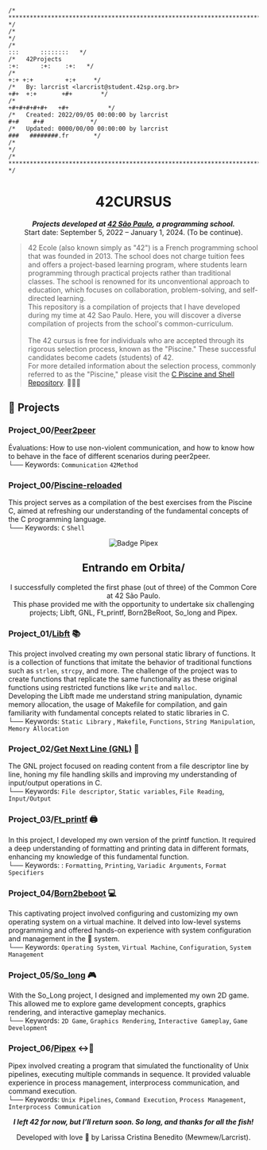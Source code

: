 ```
/* ****************************************************************************************** */
/*                                                                                            */
/*                                                                        :::      ::::::::   */
/*   42Projects                                                         :+:      :+:    :+:   */
/*                                                                    +:+ +:+         +:+     */
/*   By: larcrist <larcrist@student.42sp.org.br>                    +#+  +:+       +#+        */
/*                                                                +#+#+#+#+#+   +#+           */
/*   Created: 2022/09/05 00:00:00 by larcrist                          #+#    #+#             */
/*   Updated: 0000/00/00 00:00:00 by larcrist                         ###   ########.fr       */
/*                                                                                            */
/* ****************************************************************************************** */
```

<h1 align="center">
	42CURSUS
</h1>

<p align="center">
	<b><i>Projects developed at <a href="https://www.42sp.org.br/">42 São Paulo</a>, a programming school.</i></b><br>
	Start date: September 5, 2022 – January 1, 2024. (To be continue).
</p>

> 42 Ecole (also known simply as "42") is a French programming school that was founded in 2013. The school does not charge tuition fees and offers a project-based learning program, where students learn programming through practical projects rather than traditional classes. The school is renowned for its unconventional approach to education, which focuses on collaboration, problem-solving, and self-directed learning. <br>
This repository is a compilation of projects that I have developed during my time at 42 Sao Paulo. Here, you will discover a diverse compilation of projects from the school's common-curriculum. <br><br>
The 42 cursus is free for individuals who are accepted through its rigorous selection process, known as the "Piscine." These successful candidates become cadets (students) of 42. <br>
For more detailed information about the selection process, commonly referred to as the "Piscine," please visit the [C Piscine and Shell Repository](https://github.com/mewmewdevart/42SP_Piscina). 🏊🏿‍♀️
  
## 📁 Projects

### Project_00/**[Peer2peer ](p2p_101)**
Évaluations: How to use non-violent communication, and how to know how to behave in the face of different scenarios during peer2peer. <br>
└── Keywords: `Communication` `42Method` 

### Project_00/**[Piscine-reloaded ](piscine_reloaded)**
This project serves as a compilation of the best exercises from the Piscine C, aimed at refreshing our understanding of the fundamental concepts of the C programming language. <br>
└── Keywords: `C` `Shell`


<p align="center">
  <img src="https://github.com/mewmewdevart/42Projects/assets/50052600/732b89dc-58e1-4842-8552-303da252e817" alt="Badge Pipex"/>
</p>

<h2 align="center">
 Entrando em Orbita/
</h2> 

<p align="center">
I successfully completed the first phase (out of three) of the Common Core at 42 São Paulo. <br> This phase provided me with the opportunity to undertake six challenging projects; Libft, GNL, Ft_printf, Born2BeRoot, So_long and Pipex.
</p>

### Project_01/**[Libft](https://github.com/mewmewdevart/libft)** 📚
This project involved creating my own personal static library of functions. It is a collection of functions that imitate the behavior of traditional functions such as ```strlen```, ```strcpy```, and more. The challenge of the project was to create functions that replicate the same functionality as these original functions using restricted functions like ```write``` and ```malloc```. <br>
Developing the Libft made me understand string manipulation, dynamic memory allocation, the usage of Makefile for compilation, and gain familiarity with fundamental concepts related to static libraries in C. <br>
└── Keywords: `Static Library` , `Makefile`, `Functions`, `String Manipulation`, `Memory Allocation`

### Project_02/**[Get Next Line (GNL)](https://github.com/mewmewdevart/get_next_line)**  📃
The GNL project focused on reading content from a file descriptor line by line, honing my file handling skills and improving my understanding of input/output operations in C. <br>
└── Keywords: `File descriptor`, `Static variables`, `File Reading`, `Input/Output`

### Project_03/**[Ft_printf](https://github.com/mewmewdevart/ft_printf)** 🖨️
In this project, I developed my own version of the printf function. It required a deep understanding of formatting and printing data in different formats, enhancing my knowledge of this fundamental function. <br>
└── Keywords: : `Formatting`, `Printing`, `Variadic Arguments`, `Format Specifiers`

### Project_04/**[Born2beboot](https://github.com/mewmewdevart/born2beroot)** 💻
This captivating project involved configuring and customizing my own operating system on a virtual machine. It delved into low-level systems programming and offered hands-on experience with system configuration and management in the 🐧 system. <br>
└── Keywords: `Operating System`, `Virtual Machine`, `Configuration`, `System Management`

### Project_05/**[So_long](https://github.com/mewmewdevart/so_long)** 🎮
With the So_Long project, I designed and implemented my own 2D game. This allowed me to explore game development concepts, graphics rendering, and interactive gameplay mechanics. <br>
└── Keywords: `2D Game`, `Graphics Rendering`, `Interactive Gameplay`, `Game Development`

### Project_06/**[Pipex](https://github.com/mewmewdevart/pipex)**  ↔️📝
Pipex involved creating a program that simulated the functionality of Unix pipelines, executing multiple commands in sequence. It provided valuable experience in process management, interprocess communication, and command execution. <br>
└── Keywords: `Unix Pipelines`, `Command Execution`, `Process Management`, `Interprocess Communication`

 
<p align="center">
	<b><i>I left 42 for now, but I’ll return soon. So long, and thanks for all the fish!</i></b><br>
</p>

<p align="center"> Developed with love 💜 by Larissa Cristina Benedito (Mewmew/Larcrist). </p>

